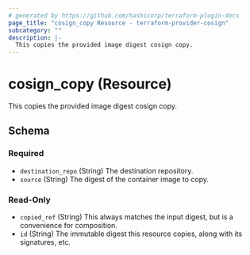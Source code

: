 ```yaml
---
# generated by https://github.com/hashicorp/terraform-plugin-docs
page_title: "cosign_copy Resource - terraform-provider-cosign"
subcategory: ""
description: |-
  This copies the provided image digest cosign copy.
---
```


# cosign_copy (Resource)

This copies the provided image digest cosign copy.



<!-- schema generated by tfplugindocs -->
## Schema

### Required

- `destination_repo` (String) The destination repository.
- `source` (String) The digest of the container image to copy.

### Read-Only

- `copied_ref` (String) This always matches the input digest, but is a convenience for composition.
- `id` (String) The immutable digest this resource copies, along with its signatures, etc.


